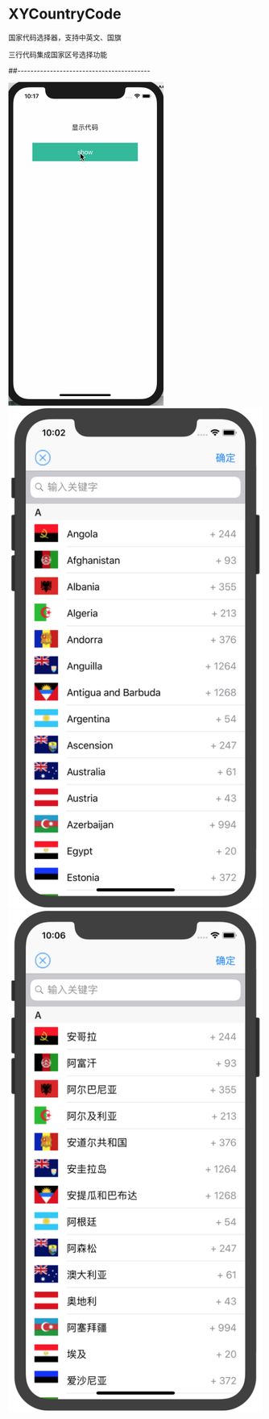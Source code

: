 # XYCountryCode

国家代码选择器，支持中英文、国旗

三行代码集成国家区号选择功能

##-----------------------------------------

![image](https://github.com/xllyll/XYCountryCode/blob/master/gif01.gif?raw=true)
![image](https://github.com/xllyll/XYCountryCode/blob/master/image2.png?raw=true)
![image](https://github.com/xllyll/XYCountryCode/blob/master/image3.png?raw=true)

